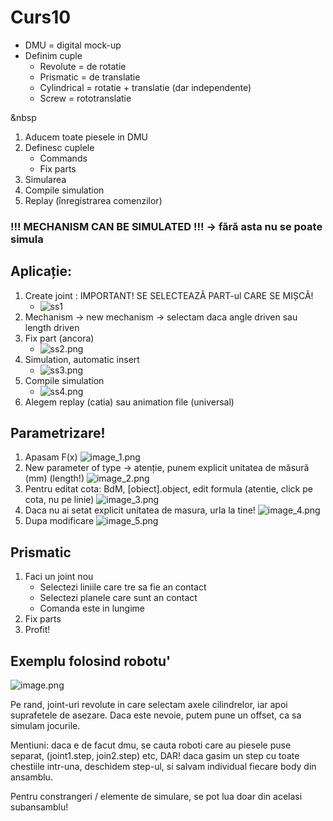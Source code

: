# Curs10

- DMU = digital mock-up
- Definim cuple
  - Revolute = de rotatie
  - Prismatic = de translatie
  - Cylindrical = rotatie + translatie (dar independente)
  - Screw = rototranslatie

&nbsp

1. Aducem toate piesele in DMU
2. Definesc cuplele
   - Commands
   - Fix parts
3. Simularea
4. Compile simulation
5. Replay (înregistrarea comenzilor)

### !!! MECHANISM CAN BE SIMULATED !!! -> fără asta nu se poate simula

## Aplicație:
1. Create joint : IMPORTANT! SE SELECTEAZĂ PART-ul CARE SE MIȘCĂ!
   - ![ss1](ss1.png)
2. Mechanism -> new mechanism -> selectam daca angle driven sau length driven
3. Fix part (ancora)
   - ![ss2.png](ss2.png)
4. Simulation, automatic insert
   - ![ss3.png](ss3.png)
5. Compile simulation
   - ![ss4.png](ss4.png)
6. Alegem replay (catia) sau animation file (universal)

## Parametrizare!
1. Apasam F(x)
    ![image_1.png](image_1.png)
2. New parameter of type -> atenție, punem explicit unitatea de măsură (mm) (length!)
    ![image_2.png](image_2.png)
3. Pentru editat cota: BdM, [obiect].object, edit formula (atentie, click pe cota, nu pe linie)
    ![image_3.png](image_3.png)
4. Daca nu ai setat explicit unitatea de masura, urla la tine!
    ![image_4.png](image_4.png)
5. Dupa modificare
    ![image_5.png](image_5.png)

## Prismatic
1. Faci un joint nou
   - Selectezi liniile care tre sa fie an contact
   - Selectezi planele care sunt an contact
   - Comanda este in lungime
2. Fix parts
3. Profit!

## Exemplu folosind robotu'
![image.png](image.png)

Pe rand, joint-uri revolute in care selectam axele cilindrelor, iar apoi suprafetele de asezare. Daca este nevoie, putem
pune un offset, ca sa simulam jocurile.

Mentiuni: daca e de facut dmu, se cauta roboti care au piesele puse separat, (joint1.step, join2.step) etc, DAR! daca
gasim un step cu toate chestiile intr-una, deschidem step-ul, si salvam individual fiecare body din ansamblu.

Pentru constrangeri / elemente de simulare, se pot lua doar din acelasi subansamblu!

